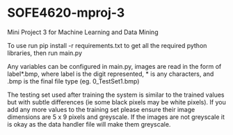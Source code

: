 # SOFE4620-mproj-3
Mini Project 3 for Machine Learning and Data Mining

To use run pip install -r requirements.txt to get all the required python libraries, then run main.py  

Any variables can be configured in main.py, images are read in the form of label*.bmp, where label is 
the digit represented, * is any characters, and .bmp is the final file type (eg. 0_TestSet1.bmp)  

The testing set used after training the system is similar to the trained values but with 
subtle differences (ie some black pixels may be white pixels). If you add any more values to the training set please
ensure their image dimensions are 5 x 9 pixels and greyscale. If the images are not greyscale it is okay as the data
handler file will make them greyscale.  